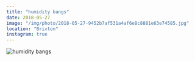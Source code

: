 ```yaml
---
title: "humidity bangs"
date: 2018-05-27
image: "/img/photo/2018-05-27-9452b7af531a4af6e8c8881e63e74585.jpg"
location: "Brixton"
instagram: true
---
```


![humidity bangs](/img/photo/2018-05-27-9452b7af531a4af6e8c8881e63e74585.jpg)
